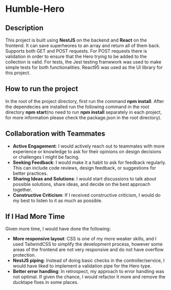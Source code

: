 # Humble-Hero

## Description

This project is built using **NestJS** on the backend and **React** on the frontend. It can save superheores to an array and return all of them back.
Supports both GET and POST requests. For POST requests there is validation in order to ensure that the Hero trying to be added to the collection is valid.
For tests, the Jest testing framework was used to make simple tests for both functionalities. React95 was used as the UI library for this project.

## How to run the project

In the root of the project directory, first run the command **npm install**.
After the dependecies are installed run the following command in the root directory **npm start**(no need to run **npm install** separately in each project, for more information please check the package.json in the root directory).

## Collaboration with Teammates

- **Active Engagement**: I would actively reach out to teammates with more experience or knowledge to ask for their opinions on design decisions or challenges I might be facing.
- **Seeking Feedback**: I would make it a habit to ask for feedback regularly. This can include code reviews, design feedback, or suggestions for better practices.
- **Sharing Ideas and Solutions**: I would start discussions to talk about possible solutions, share ideas, and decide on the best approach together.
- **Constructive Criticism**: If I received constructive criticism, I would do my best to listen to it as much as possible.

## If I Had More Time

Given more time, I would have done the following:

- **More responsive layout**: CSS is one of my more weaker skills, and I used TailwindCSS to simplify the development process, however some areas of the frontend are not very responsive and do not have overflow protection.
- **NestJS piping**: Instead of doing basic checks in the controller/service, I would have liked to implement a validation pipe for the Hero type.
- **Better error handling**: In retrospect, my approach to error handling was not optimal. If given the chance, I would refactor it more and remove the ducktape fixes in some places.
